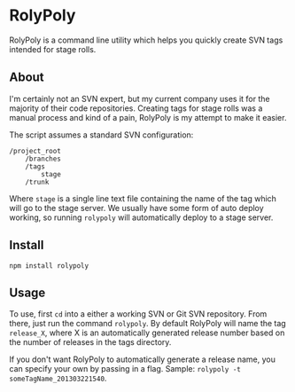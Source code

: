 # RolyPoly

RolyPoly is a command line utility which helps you quickly create SVN tags intended for stage rolls.


## About

I'm certainly not an SVN expert, but my current company uses it for the majority of their code repositories. Creating tags for stage rolls was a manual process and kind of a pain, RolyPoly is my attempt to make it easier.

The script assumes a standard SVN configuration:

    /project_root
        /branches
        /tags
            stage
        /trunk

Where `stage` is a single line text file containing the name of the tag which will go to the stage server. We usually have some form of auto deploy working, so running `rolypoly` will automatically deploy to a stage server.


## Install

`npm install rolypoly`


## Usage

To use, first `cd` into a either a working SVN or Git SVN repository. From there, just run the command `rolypoly`. By default RolyPoly will name the tag `release_X`, where X is an automatically generated release number based on the number of releases in the tags directory.

If you don't want RolyPoly to automatically generate a release name, you can specify your own by passing in a flag. Sample: `rolypoly -t someTagName_201303221540`.